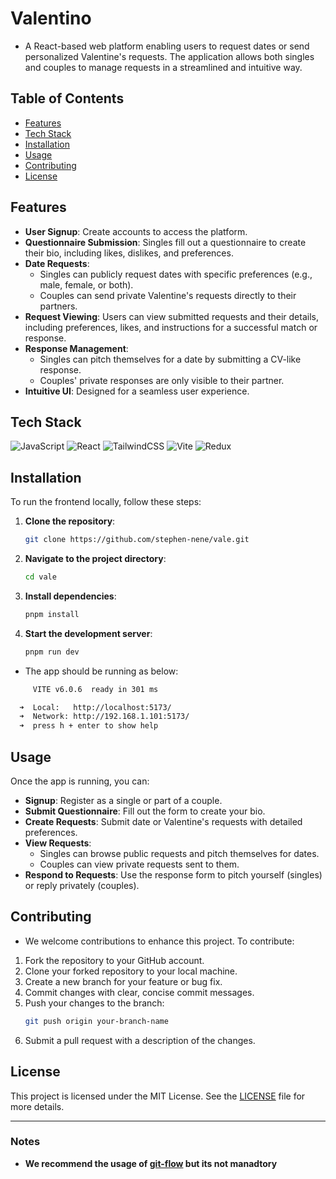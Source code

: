# Valentino

- A React-based web platform enabling users to request dates or send personalized Valentine's requests. The application allows both singles and couples to manage requests in a streamlined and intuitive way.

## Table of Contents

- [Features](#features)
- [Tech Stack](#tech-stack)
- [Installation](#installation)
- [Usage](#usage)
- [Contributing](#contributing)
- [License](#license)

## Features

- **User Signup**: Create accounts to access the platform.
- **Questionnaire Submission**: Singles fill out a questionnaire to create their bio, including likes, dislikes, and preferences.
- **Date Requests**:
  - Singles can publicly request dates with specific preferences (e.g., male, female, or both).
  - Couples can send private Valentine's requests directly to their partners.
- **Request Viewing**: Users can view submitted requests and their details, including preferences, likes, and instructions for a successful match or response.
- **Response Management**:
  - Singles can pitch themselves for a date by submitting a CV-like response.
  - Couples' private responses are only visible to their partner.
- **Intuitive UI**: Designed for a seamless user experience.

## Tech Stack

![JavaScript](https://img.shields.io/badge/JavaScript-323330?style=for-the-badge&logo=javascript&logoColor=F7DF1E) 
![React](https://img.shields.io/badge/React-20232A?style=for-the-badge&logo=react&logoColor=61DAFB) 
![TailwindCSS](https://img.shields.io/badge/Tailwind_CSS-38B2AC?style=for-the-badge&logo=tailwind-css&logoColor=white) 
![Vite](https://img.shields.io/badge/Vite-B73BFE?style=for-the-badge&logo=vite&logoColor=FFD62E)
![Redux](https://img.shields.io/badge/Redux-593D88?style=for-the-badge&logo=redux&logoColor=white)


## Installation

To run the frontend locally, follow these steps:

1. **Clone the repository**:
   ```bash
   git clone https://github.com/stephen-nene/vale.git
   ```

2. **Navigate to the project directory**:
   ```bash
   cd vale
   ```

3. **Install dependencies**:
   ```bash
   pnpm install
   ```

4. **Start the development server**:
   ```bash
   pnpm run dev
   ```

- The app should be running as below:
```sh
     VITE v6.0.6  ready in 301 ms

  ➜  Local:   http://localhost:5173/
  ➜  Network: http://192.168.1.101:5173/
  ➜  press h + enter to show help
```

## Usage

Once the app is running, you can:

- **Signup**: Register as a single or part of a couple.
- **Submit Questionnaire**: Fill out the form to create your bio.
- **Create Requests**: Submit date or Valentine's requests with detailed preferences.
- **View Requests**:
  - Singles can browse public requests and pitch themselves for dates.
  - Couples can view private requests sent to them.
- **Respond to Requests**: Use the response form to pitch yourself (singles) or reply privately (couples).

## Contributing

- We welcome contributions to enhance this project. To contribute:

1. Fork the repository to your GitHub account.
2. Clone your forked repository to your local machine.
3. Create a new branch for your feature or bug fix.
4. Commit changes with clear, concise commit messages.
5. Push your changes to the branch:
   ```bash
   git push origin your-branch-name
   ```
6. Submit a pull request with a description of the changes.

## License

This project is licensed under the MIT License. See the [LICENSE](LICENSE) file for more details.

---

### Notes



- **We recommend the usage of [git-flow](https://www.atlassian.com/git/tutorials/comparing-workflows/gitflow-workflow) but its not manadtory**
